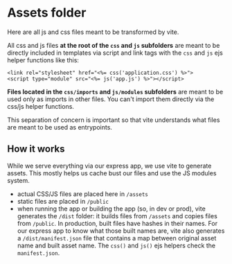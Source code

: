 # Assets folder

Here are all js and css files meant to be transformed by vite.

All css and js files **at the root of the `css` and `js` subfolders** are meant to be directly included in templates via script and link tags with the `css` and `js` ejs helper functions like this:

```ejs
<link rel="stylesheet" href="<%= css('application.css') %>">
<script type="module" src="<%= js('app.js') %>"></script>
```

**Files located in the `css/imports` and `js/modules` subfolders** are meant to be used only as imports in other files. You can't import them directly via the css/js helper functions.

This separation of concern is important so that vite understands what files are meant to be used as entrypoints.

## How it works

While we serve everything via our express app, we use vite to generate assets. This mostly helps us cache bust our files and use the JS modules system.

- actual CSS/JS files are placed here in `/assets`
- static files are placed in `/public`
- when running the app or building the app (so, in dev or prod), vite generates the `/dist` folder: it builds files from `/assets` and copies files from `/public`. In production, built files have hashes in their names. For our express app to know what those built names are, vite also generates a `/dist/manifest.json` file that contains a map between original asset name and built asset name. The `css()` and `js()` ejs helpers check the `manifest.json`.

